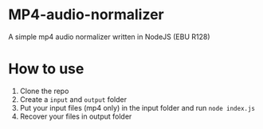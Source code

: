 # MP4-audio-normalizer
A simple mp4 audio normalizer written in NodeJS (EBU R128)


# How to use

1. Clone the repo
2. Create a `input` and `output` folder
3. Put your input files (mp4 only) in the input folder and run `node index.js`
4. Recover your files in output folder
